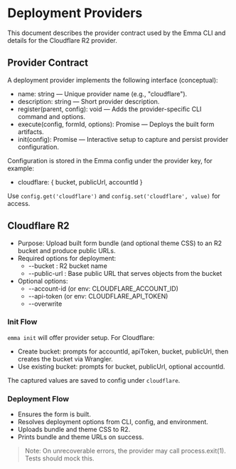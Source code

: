 # Deployment Providers

This document describes the provider contract used by the Emma CLI and details for the Cloudflare R2 provider.

## Provider Contract

A deployment provider implements the following interface (conceptual):

- name: string — Unique provider name (e.g., "cloudflare").
- description: string — Short provider description.
- register(parent, config): void — Adds the provider-specific CLI command and options.
- execute(config, formId, options): Promise<void> — Deploys the built form artifacts.
- init(config): Promise<void> — Interactive setup to capture and persist provider configuration.

Configuration is stored in the Emma config under the provider key, for example:

- cloudflare: { bucket, publicUrl, accountId }

Use `config.get('cloudflare')` and `config.set('cloudflare', value)` for access.

## Cloudflare R2

- Purpose: Upload built form bundle (and optional theme CSS) to an R2 bucket and produce public URLs.
- Required options for deployment:
  - --bucket <name>: R2 bucket name
  - --public-url <url>: Base public URL that serves objects from the bucket
- Optional options:
  - --account-id <id> (or env: CLOUDFLARE_ACCOUNT_ID)
  - --api-token <token> (or env: CLOUDFLARE_API_TOKEN)
  - --overwrite

### Init Flow

`emma init` will offer provider setup. For Cloudflare:

- Create bucket: prompts for accountId, apiToken, bucket, publicUrl, then creates the bucket via Wrangler.
- Use existing bucket: prompts for bucket, publicUrl, optional accountId.

The captured values are saved to config under `cloudflare`.

### Deployment Flow

- Ensures the form is built.
- Resolves deployment options from CLI, config, and environment.
- Uploads bundle and theme CSS to R2.
- Prints bundle and theme URLs on success.

> Note: On unrecoverable errors, the provider may call process.exit(1). Tests should mock this.
